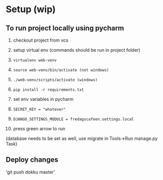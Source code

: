 # Setup (wip)

## To run project locally using pycharm

1. checkout project from vcs
2. setup virtual env (commands should be run in project folder)
  1. `virtualenv web-venv`
  2. `source web-venv/bin/activate (not windows)`
  3. `./web-venv/scripts/activate (windows)`
  4. `pip install -r requirements.txt`

3. set env variables in pycharm
  1. `SECRET_KEY = "whatever"`
  2. `DJANGO_SETTINGS_MODULE = fredagscafeen.settings.local`
  
4. press green arrow to run

(database needs to be set as well, use migrate in Tools->Run manage.py Task)

## Deploy changes

'git push dokku master'